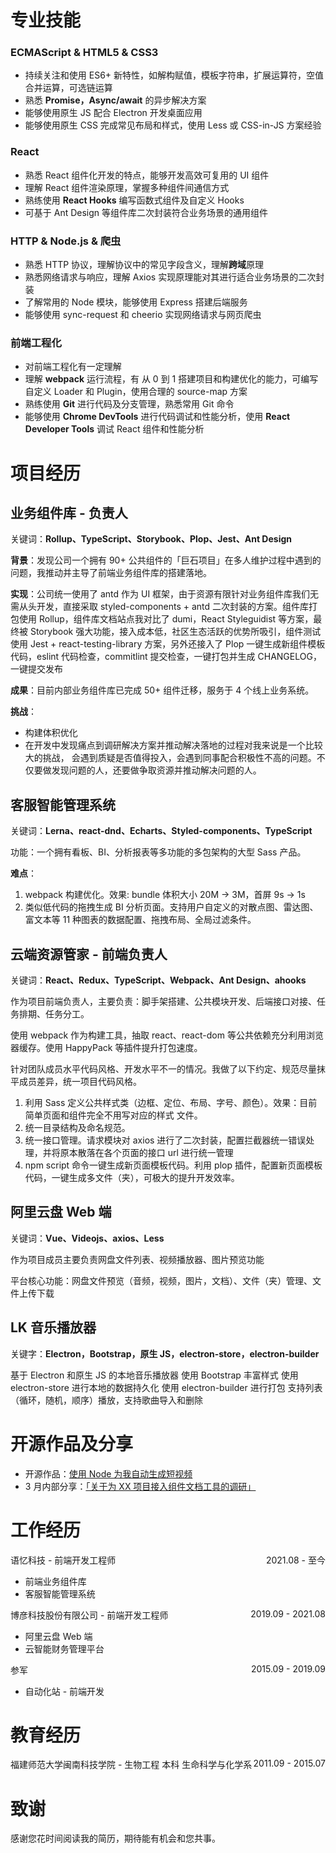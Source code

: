 <!-- <div align="center">
  <h2>吕坤</h2>
  <p>17660847067 | lvkun454650@163.com | 杭州</p>
  <p>高级前端开发工程师</p>
</div> -->

# 专业技能

### ECMAScript & HTML5 & CSS3

- 持续关注和使用 ES6+ 新特性，如解构赋值，模板字符串，扩展运算符，空值合并运算，可选链运算
- 熟悉 **Promise，Async/await** 的异步解决方案
- 能够使用原生 JS 配合 Electron 开发桌面应用
- 能够使用原生 CSS 完成常见布局和样式，使用 Less 或 CSS-in-JS 方案经验

### React

- 熟悉 React 组件化开发的特点，能够开发高效可复用的 UI 组件
- 理解 React 组件渲染原理，掌握多种组件间通信方式
- 熟练使用 **React Hooks** 编写函数式组件及自定义 Hooks
- 可基于 Ant Design 等组件库二次封装符合业务场景的通用组件

### HTTP & Node.js & 爬虫

- 熟悉 HTTP 协议，理解协议中的常见字段含义，理解**跨域**原理
- 熟悉网络请求与响应，理解 Axios 实现原理能对其进行适合业务场景的二次封装
- 了解常用的 Node 模块，能够使用 Express 搭建后端服务
- 能够使用 sync-request 和 cheerio 实现网络请求与网页爬虫

### 前端工程化

- 对前端工程化有一定理解
- 理解 **webpack** 运行流程，有 从 0 到 1 搭建项目和构建优化的能力，可编写自定义 Loader 和 Plugin，使用合理的 source-map 方案
- 熟练使用 **Git** 进行代码及分支管理，熟悉常用 Git 命令
- 能够使用 **Chrome DevTools** 进行代码调试和性能分析，使用 **React Developer Tools** 调试 React 组件和性能分析

# 项目经历

## 业务组件库 - 负责人

关键词：**Rollup、TypeScript、Storybook、Plop、Jest、Ant Design**

**背景**：发现公司一个拥有 90+ 公共组件的「巨石项目」在多人维护过程中遇到的问题，我推动并主导了前端业务组件库的搭建落地。

**实现**：公司统一使用了 antd 作为 UI 框架，由于资源有限针对业务组件库我们无需从头开发，直接采取 styled-components + antd 二次封装的方案。组件库打包使用 Rollup，组件库文档站点我对比了 dumi，React Styleguidist 等方案，最终被 Storybook
强大功能，接入成本低，社区生态活跃的优势所吸引，组件测试使用 Jest + react-testing-library 方案，另外还接入了 Plop 一键生成新组件模板代码，eslint 代码检查，commitlint 提交检查，一键打包并生成 CHANGELOG，一键提交发布

**成果**：目前内部业务组件库已完成 50+ 组件迁移，服务于 4 个线上业务系统。

**挑战**：

- 构建体积优化
- 在开发中发现痛点到调研解决方案并推动解决落地的过程对我来说是一个比较大的挑战， 会遇到质疑是否值得投入，会遇到同事配合积极性不高的问题。不仅要做发现问题的人，还要做争取资源并推动解决问题的人。

## 客服智能管理系统

关键词：**Lerna、react-dnd、Echarts、Styled-components、TypeScript**

功能：一个拥有看板、BI、分析报表等多功能的多包架构的大型 Sass 产品。

**难点**：

1. webpack 构建优化。效果: bundle 体积大小 20M -> 3M，首屏 9s -> 1s
2. 类似低代码的拖拽生成 BI 分析页面。支持用户自定义的对散点图、雷达图、富文本等 11 种图表的数据配置、拖拽布局、全局过滤条件。

## 云端资源管家 - 前端负责人

关键词：**React、Redux、TypeScript、Webpack、Ant Design、ahooks**

作为项目前端负责人，主要负责：脚手架搭建、公共模块开发、后端接口对接、任务排期、任务分工。

使用 webpack 作为构建工具，抽取 react、react-dom 等公共依赖充分利用浏览器缓存。使用 HappyPack 等插件提升打包速度。

针对团队成员水平代码风格、开发水平不一的情况。我做了以下约定、规范尽量抹平成员差异，统一项目代码风格。

1. 利用 Sass 定义公共样式类（边框、定位、布局、字号、颜色）。效果：目前简单页面和组件完全不用写对应的样式 文件。
2. 统一目录结构及命名规范。
3. 统一接口管理。请求模块对 axios 进行了二次封装，配置拦截器统一错误处理，并将原本散落在各个页面的接口 url 进行统一管理
4. npm script 命令一键生成新页面模板代码。利用 plop 插件，配置新页面模板代码，一键生成多文件（夹），可极大的提升开发效率。

## 阿里云盘 Web 端

关键词：**Vue、Videojs、axios、Less**

作为项目成员主要负责网盘文件列表、视频播放器、图片预览功能

平台核心功能：网盘文件预览（音频，视频，图片，文档）、文件（夹）管理、文件上传下载

## LK 音乐播放器

关键字：**Electron，Bootstrap，原生 JS，electron-store，electron-builder**

基于 Electron 和原生 JS 的本地音乐播放器 使用 Bootstrap 丰富样式 使用 electron-store 进行本地的数据持久化 使用 electron-builder 进行打包 支持列表（循环，随机，顺序）播放，支持歌曲导入和删除

# 开源作品及分享

- 开源作品：[使用 Node 为我自动生成短视频](https://gitee.com/lorcannn/short-video-creator)
- 3 月内部分享：[「关于为 XX 项目接入组件文档工具的调研」](https://fnlexrdv75.feishu.cn/docx/doxcnFpdaQcBEWIz459yy93vnug?from=from_copylink)

# 工作经历

<p align="left">语忆科技 - 前端开发工程师<span style="float:right;">2021.08 - 至今</span></p>

- 前端业务组件库
- 客服智能管理系统

<p align="left">博彦科技股份有限公司 - 前端开发工程师<span style="float:right;">2019.09 - 2021.08</span></p>

- 阿里云盘 Web 端
- 云智能财务管理平台

<p align="left">参军<span style="float:right;">2015.09 - 2019.09</span></p>

- 自动化站 - 前端开发

# 教育经历

<p align="left">福建师范大学闽南科技学院 - 生物工程 本科 生命科学与化学系<span style="float:right;">2011.09 - 2015.07</span></p>

# 致谢

感谢您花时间阅读我的简历，期待能有机会和您共事。
